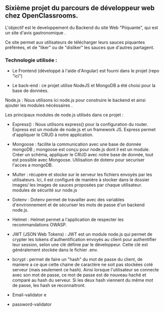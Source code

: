 ## Sixième projet du parcours de développeur web chez OpenClassrooms. ##

L'objectif est le developpement du Backend du site Web "Piiquante", qui est un site d'avis gastronomique .

Ce site permet aux utilisateurs de télécharger leurs sauces piquantes préférées, et de "liker" ou de "disliker" les sauces que d'autres partagent.


### Technologie utilisée : ###

- Le Frontend (développé à l'aide d'Angular) est fourni dans le projet (repo "ici")

- Le back-end : ce projet utilise NodeJS et MongoDB a été choisi pour la base de données.

Node.js : Nous utilisons ici node.js pour construire le backend et ainsi ajouter les modules nécéssaires .

Les principaux modules de node.js utilisés dans ce projet :

- Express() : Nous utilisons express() pour la configuration du router. Express est un module de node.js et un framework JS. Express permet d'appliquer le CRUD à notre application.

- Mongoose : facilite la communication avec une base de donnée mongoDB ; mongoose est conçu pour node.js dont il est un module. Créer un schéma, appliquer le CRUD avec notre base de donnée, tout est possible avec Mongoose. Utilisation de dotenv pour securiser l'acces a mongoDB.

- Multer : récupère et stocke sur le serveur les fichiers envoyés par les utilisateurs. Ici, il est configuré de manière à stocker dans le dossier images/ les images de sauces proposées par chaque utilisateur.
modules de sécurité sur node.js

- Dotenv : Dotenv permet de travailler avec des variables d'environnement et de sécuriser les mots de passe d'un backend node.js.

- Helmet : Helmet permet a l'application de respecter les recommandations OWASP.

- JWT (JSON Web Tokens) : JWT est un module node.js qui permet de crypter les tokens d'authentification envoyés au client pour authentifier leur session, selon une clé définie par le développeur. Cette clé est généralement stockée dans le fichier .env.

- bcrypt : permet de faire un "hash" du mot de passe du client, de maniere a ce que cette chaine de caractère ne soit pas stockées coté serveur (mais seulement ce hash). Ainsi lorsque l'utilisateur se connecte avec son mot de passe, ce mot de passe est de nouveau haché et comparé au hash du serveur. Si les deux hash viennent du même mot de passe, les hash se reconnaitront.

- Email-validator e

- password-validator

